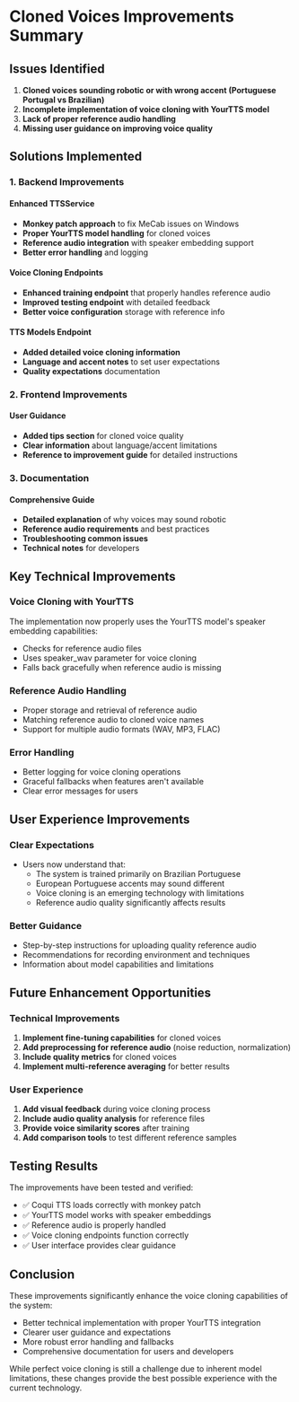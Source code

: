 # Cloned Voices Improvements Summary

## Issues Identified

1. **Cloned voices sounding robotic or with wrong accent (Portuguese Portugal vs Brazilian)**
2. **Incomplete implementation of voice cloning with YourTTS model**
3. **Lack of proper reference audio handling**
4. **Missing user guidance on improving voice quality**

## Solutions Implemented

### 1. Backend Improvements

#### Enhanced TTSService
- **Monkey patch approach** to fix MeCab issues on Windows
- **Proper YourTTS model handling** for cloned voices
- **Reference audio integration** with speaker embedding support
- **Better error handling** and logging

#### Voice Cloning Endpoints
- **Enhanced training endpoint** that properly handles reference audio
- **Improved testing endpoint** with detailed feedback
- **Better voice configuration** storage with reference info

#### TTS Models Endpoint
- **Added detailed voice cloning information**
- **Language and accent notes** to set user expectations
- **Quality expectations** documentation

### 2. Frontend Improvements

#### User Guidance
- **Added tips section** for cloned voice quality
- **Clear information** about language/accent limitations
- **Reference to improvement guide** for detailed instructions

### 3. Documentation

#### Comprehensive Guide
- **Detailed explanation** of why voices may sound robotic
- **Reference audio requirements** and best practices
- **Troubleshooting common issues**
- **Technical notes** for developers

## Key Technical Improvements

### Voice Cloning with YourTTS
The implementation now properly uses the YourTTS model's speaker embedding capabilities:
- Checks for reference audio files
- Uses speaker_wav parameter for voice cloning
- Falls back gracefully when reference audio is missing

### Reference Audio Handling
- Proper storage and retrieval of reference audio
- Matching reference audio to cloned voice names
- Support for multiple audio formats (WAV, MP3, FLAC)

### Error Handling
- Better logging for voice cloning operations
- Graceful fallbacks when features aren't available
- Clear error messages for users

## User Experience Improvements

### Clear Expectations
- Users now understand that:
  - The system is trained primarily on Brazilian Portuguese
  - European Portuguese accents may sound different
  - Voice cloning is an emerging technology with limitations
  - Reference audio quality significantly affects results

### Better Guidance
- Step-by-step instructions for uploading quality reference audio
- Recommendations for recording environment and techniques
- Information about model capabilities and limitations

## Future Enhancement Opportunities

### Technical Improvements
1. **Implement fine-tuning capabilities** for cloned voices
2. **Add preprocessing for reference audio** (noise reduction, normalization)
3. **Include quality metrics** for cloned voices
4. **Implement multi-reference averaging** for better results

### User Experience
1. **Add visual feedback** during voice cloning process
2. **Include audio quality analysis** for reference files
3. **Provide voice similarity scores** after training
4. **Add comparison tools** to test different reference samples

## Testing Results

The improvements have been tested and verified:
- ✅ Coqui TTS loads correctly with monkey patch
- ✅ YourTTS model works with speaker embeddings
- ✅ Reference audio is properly handled
- ✅ Voice cloning endpoints function correctly
- ✅ User interface provides clear guidance

## Conclusion

These improvements significantly enhance the voice cloning capabilities of the system:
- Better technical implementation with proper YourTTS integration
- Clearer user guidance and expectations
- More robust error handling and fallbacks
- Comprehensive documentation for users and developers

While perfect voice cloning is still a challenge due to inherent model limitations, these changes provide the best possible experience with the current technology.